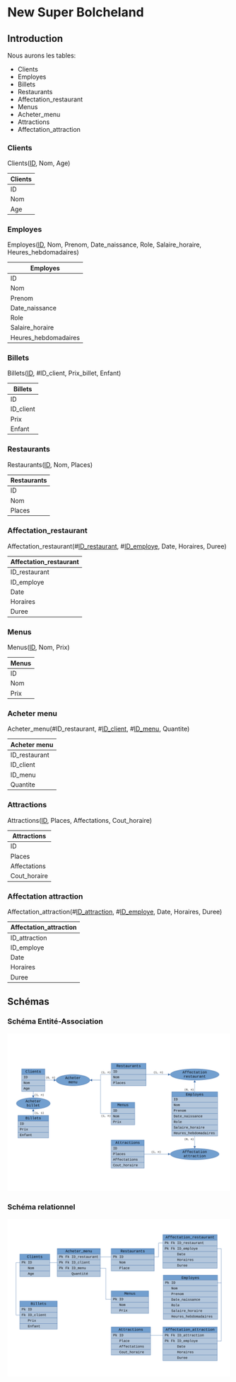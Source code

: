 # New Super Bolcheland

## Introduction

Nous aurons les tables:

- Clients
- Employes
- Billets
- Restaurants
- Affectation_restaurant
- Menus
- Acheter_menu
- Attractions
- Affectation_attraction

### Clients

Clients(<ins>ID</ins>, Nom, Age)

| Clients |
| ------- |
| ID      |
| Nom     |
| Age     |

### Employes

Employes(<ins>ID</ins>, Nom, Prenom, Date_naissance, Role, Salaire_horaire, Heures_hebdomadaires)

| Employes             |
| -------------------- |
| ID                   |
| Nom                  |
| Prenom               |
| Date_naissance       |
| Role                 |
| Salaire_horaire      |
| Heures_hebdomadaires |

### Billets

Billets(<ins>ID</ins>, #ID_client, Prix_billet, Enfant)

| Billets   |
| --------- |
| ID        |
| ID_client |
| Prix      |
| Enfant    |

### Restaurants

Restaurants(<ins>ID</ins>, Nom, Places)

| Restaurants |
| ----------- |
| ID          |
| Nom         |
| Places      |

### Affectation_restaurant

Affectation_restaurant(#<ins>ID_restaurant</ins>, #<ins>ID_employe</ins>, Date, Horaires, Duree)

| Affectation_restaurant |
| ---------------------- |
| ID_restaurant          |
| ID_employe             |
| Date                   |
| Horaires               |
| Duree                  |

### Menus

Menus(<ins>ID</ins>, Nom, Prix)

| Menus |
| ----- |
| ID    |
| Nom   |
| Prix  |

### Acheter menu

Acheter_menu(#<in>ID_restaurant</ins>, #<ins>ID_client</ins>, #<ins>ID_menu</ins>, Quantite)

| Acheter menu  |
| ------------- |
| ID_restaurant |
| ID_client     |
| ID_menu       |
| Quantite      |

### Attractions

Attractions(<ins>ID</ins>, Places, Affectations, Cout_horaire)

| Attractions  |
| ------------ |
| ID           |
| Places       |
| Affectations |
| Cout_horaire |

### Affectation attraction

Affectation_attraction(#<ins>ID_attraction</ins>, #<ins>ID_employe</ins>, Date, Horaires, Duree)

| Affectation_attraction |
| ---------------------- |
| ID_attraction          |
| ID_employe             |
| Date                   |
| Horaires               |
| Duree                  |

## Schémas

### Schéma Entité-Association

![Schéma Entité-Association](assets/scheme_EA.svg)

### Schéma relationnel

![Schéma relationnel](assets/scheme_relationnel.svg)

